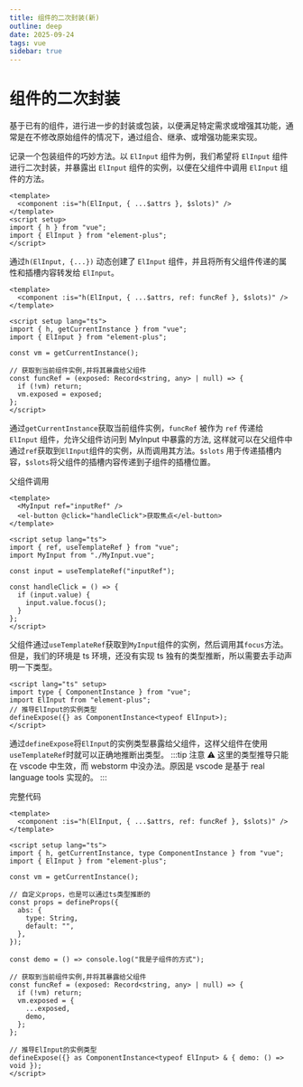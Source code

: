 ```yaml
---
title: 组件的二次封装(新)
outline: deep
date: 2025-09-24
tags: vue
sidebar: true
---
```


# 组件的二次封装

基于已有的组件，进行进一步的封装或包装，以便满足特定需求或增强其功能，通常是在不修改原始组件的情况下，通过组合、继承、或增强功能来实现。

记录一个包装组件的巧妙方法。以 `ElInput` 组件为例，我们希望将 `ElInput` 组件进行二次封装，并暴露出 `ElInput` 组件的实例，以便在父组件中调用 `ElInput` 组件的方法。

```vue
<template>
  <component :is="h(ElInput, { ...$attrs }, $slots)" />
</template>
<script setup>
import { h } from "vue";
import { ElInput } from "element-plus";
</script>
```

通过`h(ElInput, {...})` 动态创建了 `ElInput` 组件，并且将所有父组件传递的属性和插槽内容转发给 `ElInput`。

```vue
<template>
  <component :is="h(ElInput, { ...$attrs, ref: funcRef }, $slots)" />
</template>

<script setup lang="ts">
import { h, getCurrentInstance } from "vue";
import { ElInput } from "element-plus";

const vm = getCurrentInstance();

// 获取到当前组件实例,并将其暴露给父组件
const funcRef = (exposed: Record<string, any> | null) => {
  if (!vm) return;
  vm.exposed = exposed;
};
</script>
```

通过`getCurrentInstance`获取当前组件实例，`funcRef` 被作为 `ref` 传递给 `ElInput` 组件，允许父组件访问到 MyInput 中暴露的方法, 这样就可以在父组件中通过`ref`获取到`ElInput`组件的实例，从而调用其方法。`$slots` 用于传递插槽内容，`$slots`将父组件的插槽内容传递到子组件的插槽位置。

父组件调用

```vue
<template>
  <MyInput ref="inputRef" />
  <el-button @click="handleClick">获取焦点</el-button>
</template>

<script setup lang="ts">
import { ref, useTemplateRef } from "vue";
import MyInput from "./MyInput.vue";

const input = useTemplateRef("inputRef");

const handleClick = () => {
  if (input.value) {
    input.value.focus();
  }
};
</script>
```

父组件通过`useTemplateRef`获取到`MyInput`组件的实例，然后调用其`focus`方法。  
但是，我们的环境是 ts 环境，还没有实现 ts 独有的类型推断，所以需要去手动声明一下类型。

```vue
<script lang="ts" setup>
import type { ComponentInstance } from "vue";
import ElInput from "element-plus";
// 推导ElInput的实例类型
defineExpose({} as ComponentInstance<typeof ElInput>);
</script>
```

通过`defineExpose`将`ElInput`的实例类型暴露给父组件，这样父组件在使用`useTemplateRef`时就可以正确地推断出类型。
:::tip 注意 ⚠️
这里的类型推导只能在 vscode 中生效，而 webstorm 中没办法。原因是 vscode 是基于 real language tools 实现的。
:::

完整代码

```vue
<template>
  <component :is="h(ElInput, { ...$attrs, ref: funcRef }, $slots)" />
</template>

<script setup lang="ts">
import { h, getCurrentInstance, type ComponentInstance } from "vue";
import { ElInput } from "element-plus";

const vm = getCurrentInstance();

// 自定义props，也是可以通过ts类型推断的
const props = defineProps({
  abs: {
    type: String,
    default: "",
  },
});

const demo = () => console.log("我是子组件的方式");

// 获取到当前组件实例,并将其暴露给父组件
const funcRef = (exposed: Record<string, any> | null) => {
  if (!vm) return;
  vm.exposed = {
    ...exposed,
    demo,
  };
};

// 推导ElInput的实例类型
defineExpose({} as ComponentInstance<typeof ElInput> & { demo: () => void });
</script>
```
